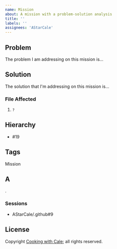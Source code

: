 ```yaml
---
name: Mission
about: A mission with a problem-solution analysis
title: ''
labels: ''
assignees: 'AStarCale'
---
```

## Problem

The problem I am addressing on this mission is...

## Solution

The solution that I'm addressing on this mission is...

### File Affected

1. `?`

## Hierarchy

* #19

## Tags

Mission

## A

.

### Sessions

* AStarCale/.github#9

## License

Copyright [Cooking with Cale](https://cookingwithcale.org); all rights reserved.
